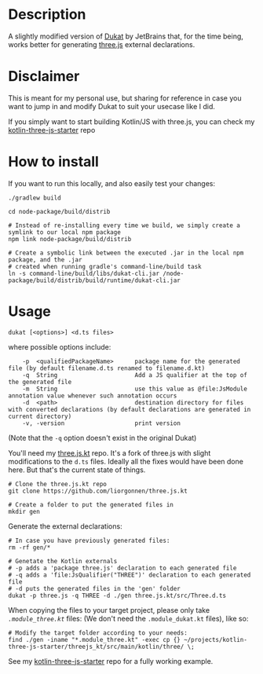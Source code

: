 # Description
A slightly modified version of [Dukat](https://github.com/kotlin/dukat) by JetBrains that, for the time being, works better for generating [three.js](https://github.com/mrdoob/three.js/) external declarations.

# Disclaimer
This is meant for my personal use, but sharing for reference in case you want to jump in and modify Dukat to suit your usecase like I did.

If you simply want to start building Kotlin/JS with three.js, you can check my [kotlin-three-js-starter](https://github.com/liorgonnen/kotlin-three-js-starter) repo

# How to install
If you want to run this locally, and also easily test your changes:
```shell script
./gradlew build

cd node-package/build/distrib

# Instead of re-installing every time we build, we simply create a symlink to our local npm package
npm link node-package/build/distrib

# Create a symbolic link between the executed .jar in the local npm package, and the .jar
# created when running gradle's command-line/build task
ln -s command-line/build/libs/dukat-cli.jar /node-package/build/distrib/build/runtime/dukat-cli.jar
```

# Usage
```shell
dukat [<options>] <d.ts files>
```

where possible options include:
```shell
    -p  <qualifiedPackageName>      package name for the generated file (by default filename.d.ts renamed to filename.d.kt)
    -q  String                      Add a JS qualifier at the top of the generated file                       
    -m  String                      use this value as @file:JsModule annotation value whenever such annotation occurs
    -d  <path>                      destination directory for files with converted declarations (by default declarations are generated in current directory)
    -v, -version                    print version
```
(Note that the `-q` option doesn't exist in the original Dukat)

You'll need my [three.js.kt](https://github.com/liorgonnen/three.js.kt) repo. It's a fork of three.js with slight modifications to the `d.ts` files.
Ideally all the fixes would have been done here. But that's the current state of things.


```shell script
# Clone the three.js.kt repo
git clone https://github.com/liorgonnen/three.js.kt

# Create a folder to put the generated files in
mkdir gen
```

Generate the external declarations:
```shell script
# In case you have previously generated files:
rm -rf gen/*

# Genetate the Kotlin externals
# -p adds a 'package three.js' declaration to each generated file
# -q adds a 'file:JsQualifier("THREE")' declaration to each generated file
# -d puts the generated files in the 'gen' folder
dukat -p three.js -q THREE -d ./gen three.js.kt/src/Three.d.ts
```

When copying the files to your target project, please only take *`.module_three.kt`* files: (We don't need the `.module_dukat.kt` files), like so:
```shell script
# Modify the target folder according to your needs:
find ./gen -iname "*.module_three.kt" -exec cp {} ~/projects/kotlin-three-js-starter/threejs_kt/src/main/kotlin/three/ \;
```

See my [kotlin-three-js-starter](https://github.com/liorgonnen/kotlin-three-js-starter) repo for a fully working example.
